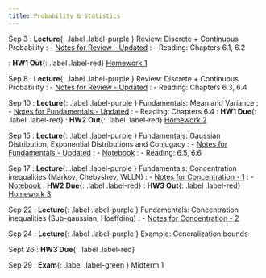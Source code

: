 ```yaml
---
title: Probability & Statistics
---
```


Sep 3
: **Lecture**{: .label .label-purple } Review: Discrete + Continuous Probability
: - [Notes for Review - Updated](../assets/posted/lec2+3.pdf)
: - Reading: Chapters 6.1, 6.2

: **HW1 Out**{: .label .label-red} [Homework 1](../assets/posted/hw1.pdf)

Sep 8
: **Lecture**{: .label .label-purple } Review: Discrete + Continuous Probability
: - [Notes for Review - Updated](../assets/posted/lec2+3.pdf)
: - Reading: Chapters 6.3, 6.4

Sep 10
: **Lecture**{: .label .label-purple } Fundamentals: Mean and Variance
: - [Notes for Fundamentals - Updated](../assets/posted/lec4+5.pdf)
: - Reading: Chapters 6.4
: **HW1 Due**{: .label .label-red}
: **HW2 Out**{: .label .label-red} [Homework 2](../assets/posted/hw2.pdf)

Sep 15
: **Lecture**{: .label .label-purple } Fundamentals: Gaussian Distribution, Exponential Distributions and Conjugacy
: - [Notes for Fundamentals - Updated](../assets/posted/lec4+5.pdf)
: - [Notebook](https://colab.research.google.com/drive/1DAmZXq6rx96ynq-BJSpKGhVC0TFtlS5q?usp=sharing)
: - Reading: 6.5, 6.6

Sep 17
: **Lecture**{: .label .label-purple } Fundamentals: Concentration inequalities (Markov, Chebyshev, WLLN)
: - [Notes for Concentration - 1](../assets/posted/lec6.pdf)
: - [Notebook](https://colab.research.google.com/drive/1-hYd6rDcZDVdMrlInGoqMBgMp3ezDOQz?usp=sharing)
: **HW2 Due**{: .label .label-red}
: **HW3 Out**{: .label .label-red} [Homework 3](../assets/posted/hw3.pdf)

Sep 22
: **Lecture**{: .label .label-purple } Fundamentals: Concentration inequalities (Sub-gaussian, Hoeffding)
: - [Notes for Concentration - 2](../assets/posted/lec7.pdf)


Sep 24
: **Lecture**{: .label .label-purple } Example: Generalization bounds

Sept 26
: **HW3 Due**{: .label .label-red}

Sep 29
: **Exam**{: .label .label-green } Midterm 1
